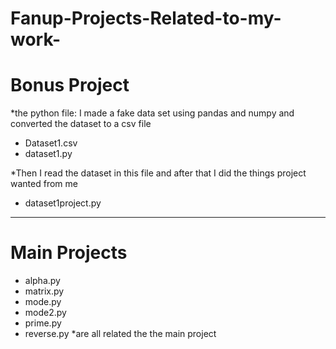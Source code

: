 # Fanup-Projects-Related-to-my-work-

# Bonus Project
*the python file:
I made a fake data set using pandas and numpy and converted the dataset to a csv file
- Dataset1.csv
- dataset1.py

*Then I read the dataset in this file and after that I did the things project wanted from me
- dataset1project.py

---
# Main Projects
- alpha.py
- matrix.py
- mode.py
- mode2.py
- prime.py
- reverse.py
*are all related the the main project
